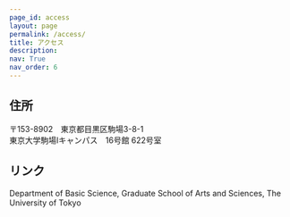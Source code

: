 ```yaml
---
page_id: access
layout: page
permalink: /access/
title: アクセス
description: 
nav: True
nav_order: 6
---
```


## 住所
〒153-8902　東京都目黒区駒場3-8-1  
東京大学駒場Iキャンパス　16号館 622号室  

## リンク
Department of Basic Science, Graduate School of Arts and Sciences, The University of Tokyo